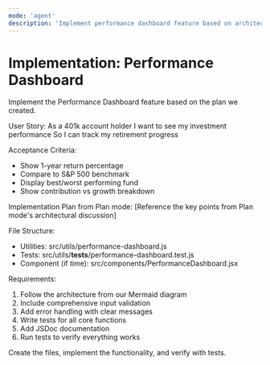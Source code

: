```yaml
---
mode: 'agent'
description: 'Implement performance dashboard feature based on architectural plan'
---
```


# Implementation: Performance Dashboard

Implement the Performance Dashboard feature based on the plan we created.

User Story:
As a 401k account holder
I want to see my investment performance
So I can track my retirement progress

Acceptance Criteria:
- Show 1-year return percentage
- Compare to S&P 500 benchmark
- Display best/worst performing fund
- Show contribution vs growth breakdown

Implementation Plan from Plan mode:
[Reference the key points from Plan mode's architectural discussion]

File Structure:
- Utilities: src/utils/performance-dashboard.js
- Tests: src/utils/__tests__/performance-dashboard.test.js
- Component (if time): src/components/PerformanceDashboard.jsx

Requirements:
1. Follow the architecture from our Mermaid diagram
2. Include comprehensive input validation
3. Add error handling with clear messages
4. Write tests for all core functions
5. Add JSDoc documentation
6. Run tests to verify everything works

Create the files, implement the functionality, and verify with tests.
